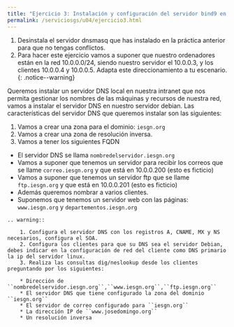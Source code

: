 ```yaml
---
title: "Ejercicio 3: Instalación y configuración del servidor bind9 en nuestra red local"
permalink: /serviciosgs/u04/ejercicio3.html
---
```


1. Desinstala el servidor dnsmasq que has instalado en la práctica anterior para que no tengas conflictos.
2. Para hacer este ejercicio vamos a suponer que nuestro ordenadores están en la red 10.0.0.0/24, siendo nuestro servidor el 10.0.0.3, y los clientes 10.0.0.4 y 10.0.0.5. Adapta este direccionamiento a tu escenario.
{: .notice--warning}

Queremos instalar un servidor DNS local en nuestra intranet que nos permita gestionar los nombres de las máquinas y recursos de nuestra red, vamos a instalar el servidor DNS en nuestro servidor debian. Las características del servidor DNS que queremos instalar son las siguientes:

1. Vamos a crear una zona para el dominio: ``iesgn.org``
2. Vamos a crear una zona de resolución inversa.
3. Vamos a tener los siguientes FQDN

* El servidor DNS se llama ``nombredelservidor.iesgn.org``
* Vamos a suponer que tenemos un servidor para recibir los correos que se llame ``correo.iesgn.org`` y que está en 10.0.0.200 (esto es ficticio)
* Vamos a suponer que tenemos un servidor ftp que se llame ``ftp.iesgn.org`` y que está en 10.0.0.201 (esto es ficticio)
* Además queremos nombrar a varios clientes.
* Suponemos que tenemos un servidor web con las páginas: ``www.iesgn.org`` y ``departementos.iesgn.org``

```eval_rst
.. warning::

	1. Configura el servidor DNS con los registros A, CNAME, MX y NS necesarios, configura el SOA. 
	2. Configura los clientes para que su DNS sea el servidor Debian, debes indicar en la configuración de red del cliente como DNS primario la ip del servidor linux.
	3. Realiza las consultas dig/neslookup desde los clientes preguntando por los siguientes:	

	* Dirección de ``nombredelservidor.iesgn.org``,``www.iesgn.org``,``ftp.iesgn.org``
	* El servidor DNS que tiene configurado la zona del dominio ``iesgn.org``
	* El servidor de correo configurado para ``iesgn.org``
	* La dirección IP de ``www.josedomingo.org``
	* Un resolución inversa
```